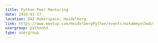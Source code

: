 ```yaml
---
title: Python Peer Mentoring
date: 2018-01-17
location: DAI Makerspace, Heidelberg
link: https://www.meetup.com/HeidelbergPython/events/mzkdmmyxcbwb/
usergroup: pythonhd
type: usergroup
---
```

